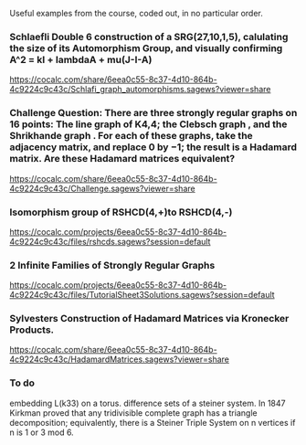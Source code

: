 Useful examples from the course, coded out, in no particular order. 

### Schlaefli Double 6 construction of a SRG(27,10,1,5), calulating the size of its Automorphism Group, and visually confirming A^2 = kI + lambdaA + mu(J-I-A)
https://cocalc.com/share/6eea0c55-8c37-4d10-864b-4c9224c9c43c/Schlafi_graph_automorphisms.sagews?viewer=share

### Challenge Question: There are three strongly regular graphs on 16 points: The line graph of K4,4; the Clebsch graph , and the Shrikhande graph . For each of these graphs, take the adjacency matrix, and replace 0 by −1; the result is a Hadamard matrix. Are these Hadamard matrices equivalent?
https://cocalc.com/share/6eea0c55-8c37-4d10-864b-4c9224c9c43c/Challenge.sagews?viewer=share

### Isomorphism group of RSHCD(4,+)to RSHCD(4,-)
https://cocalc.com/projects/6eea0c55-8c37-4d10-864b-4c9224c9c43c/files/rshcds.sagews?session=default

### 2 Infinite Families of Strongly Regular Graphs
https://cocalc.com/projects/6eea0c55-8c37-4d10-864b-4c9224c9c43c/files/TutorialSheet3Solutions.sagews?session=default

### Sylvesters Construction of Hadamard Matrices via Kronecker Products. 
https://cocalc.com/share/6eea0c55-8c37-4d10-864b-4c9224c9c43c/HadamardMatrices.sagews?viewer=share


### To do
embedding L(k33) on a torus.
difference sets of a steiner system. In 1847 Kirkman proved that any
tridivisible complete graph has a triangle decomposition; equivalently, there
is a Steiner Triple System on n vertices if n is 1 or 3 mod 6. 

